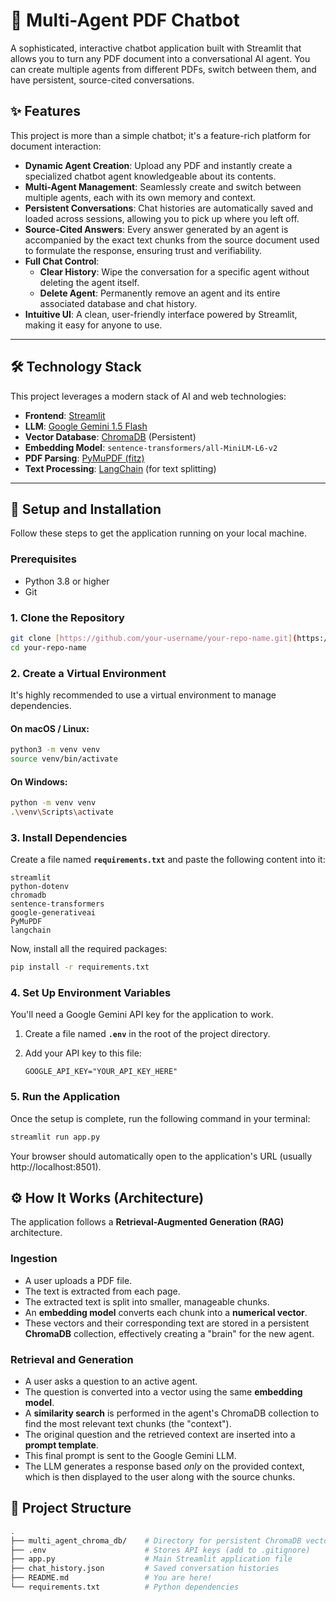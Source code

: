 # 🤖 Multi-Agent PDF Chatbot

A sophisticated, interactive chatbot application built with Streamlit that allows you to turn any PDF document into a conversational AI agent. You can create multiple agents from different PDFs, switch between them, and have persistent, source-cited conversations.



## ✨ Features

This project is more than a simple chatbot; it's a feature-rich platform for document interaction:

* **Dynamic Agent Creation**: Upload any PDF and instantly create a specialized chatbot agent knowledgeable about its contents.
* **Multi-Agent Management**: Seamlessly create and switch between multiple agents, each with its own memory and context.
* **Persistent Conversations**: Chat histories are automatically saved and loaded across sessions, allowing you to pick up where you left off.
* **Source-Cited Answers**: Every answer generated by an agent is accompanied by the exact text chunks from the source document used to formulate the response, ensuring trust and verifiability.
* **Full Chat Control**:
    * **Clear History**: Wipe the conversation for a specific agent without deleting the agent itself.
    * **Delete Agent**: Permanently remove an agent and its entire associated database and chat history.
* **Intuitive UI**: A clean, user-friendly interface powered by Streamlit, making it easy for anyone to use.

---

## 🛠️ Technology Stack

This project leverages a modern stack of AI and web technologies:

* **Frontend**: [Streamlit](https://streamlit.io/)
* **LLM**: [Google Gemini 1.5 Flash](https://deepmind.google/technologies/gemini/)
* **Vector Database**: [ChromaDB](https://www.trychroma.com/) (Persistent)
* **Embedding Model**: `sentence-transformers/all-MiniLM-L6-v2`
* **PDF Parsing**: [PyMuPDF (fitz)](https://pymupdf.readthedocs.io/en/latest/)
* **Text Processing**: [LangChain](https://www.langchain.com/) (for text splitting)

---

## 🚀 Setup and Installation

Follow these steps to get the application running on your local machine.

### Prerequisites

* Python 3.8 or higher
* Git

### 1. Clone the Repository

```bash
git clone [https://github.com/your-username/your-repo-name.git](https://github.com/your-username/your-repo-name.git)
cd your-repo-name
```
### 2. Create a Virtual Environment

It's highly recommended to use a virtual environment to manage dependencies.

#### On macOS / Linux:

```bash
python3 -m venv venv
source venv/bin/activate
```

#### On Windows:

```bash
python -m venv venv
.\venv\Scripts\activate
```

### 3. Install Dependencies

Create a file named **`requirements.txt`** and paste the following content into it:

```text
streamlit
python-dotenv
chromadb
sentence-transformers
google-generativeai
PyMuPDF
langchain
```
Now, install all the required packages:

```Bash
pip install -r requirements.txt
```
### 4. Set Up Environment Variables

You'll need a Google Gemini API key for the application to work.

1.  Create a file named **`.env`** in the root of the project directory.
2.  Add your API key to this file:

    ```
    GOOGLE_API_KEY="YOUR_API_KEY_HERE"
    ```
### 5. Run the Application
Once the setup is complete, run the following command in your terminal:

```Bash
streamlit run app.py
```
Your browser should automatically open to the application's URL (usually http://localhost:8501).

## ⚙️ How It Works (Architecture)

The application follows a **Retrieval-Augmented Generation (RAG)** architecture.

### Ingestion

* A user uploads a PDF file.
* The text is extracted from each page.
* The extracted text is split into smaller, manageable chunks.
* An **embedding model** converts each chunk into a **numerical vector**.
* These vectors and their corresponding text are stored in a persistent **ChromaDB** collection, effectively creating a "brain" for the new agent.

### Retrieval and Generation

* A user asks a question to an active agent.
* The question is converted into a vector using the same **embedding model**.
* A **similarity search** is performed in the agent's ChromaDB collection to find the most relevant text chunks (the "context").
* The original question and the retrieved context are inserted into a **prompt template**.
* This final prompt is sent to the Google Gemini LLM.
* The LLM generates a response based *only* on the provided context, which is then displayed to the user along with the source chunks.

## 📁 Project Structure

```bash
.
├── multi_agent_chroma_db/    # Directory for persistent ChromaDB vectorstores
├── .env                      # Stores API keys (add to .gitignore)
├── app.py                    # Main Streamlit application file
├── chat_history.json         # Saved conversation histories
├── README.md                 # You are here!
└── requirements.txt          # Python dependencies
